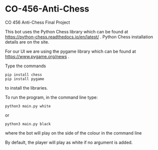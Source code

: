 # CO-456-Anti-Chess
CO 456 Anti-Chess Final Project

This bot uses the Python Chess library which can be found at https://python-chess.readthedocs.io/en/latest/ .
Python Chess installation details are on the site.

For our UI we are using the pygame library which can be found at https://www.pygame.org/news .

Type the commands
```
pip install chess
pip install pygame
```

to install the libraries.


To run the program, in the command line type:

```
python3 main.py white
```

or 

```
python3 main.py black
```

where the bot will play on the side of the colour in the command line

By default, the player will play as white if no argument is added.
